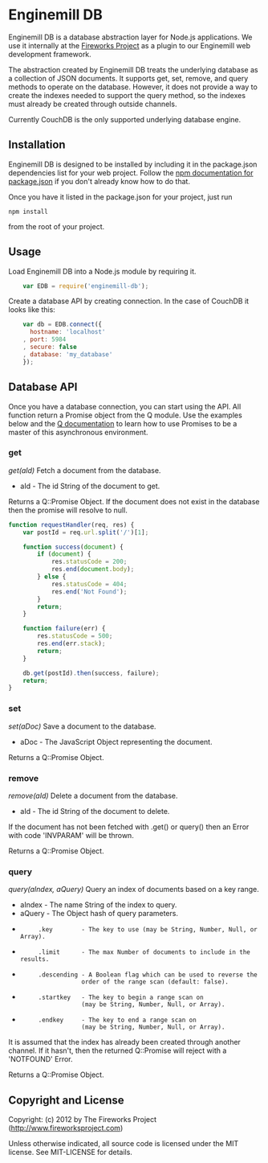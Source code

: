 Enginemill DB
=============
Enginemill DB is a database abstraction layer for Node.js applications. We use
it internally at the
[Fireworks Project](http://www.fireworksproject.com)
as a plugin to our Enginemill web development framework.

The abstraction created by Enginemill DB treats the underlying database as a
collection of JSON documents. It supports get, set, remove, and query methods
to operate on the database.  However, it does not provide a way to create the
indexes needed to support the query method, so the indexes must already be
created through outside channels.

Currently CouchDB is the only supported underlying database engine.

## Installation
Enginemill DB is designed to be installed by including it in the package.json
dependencies list for your web project.  Follow the
[npm documentation for package.json](https://npmjs.org/doc/json.html)
if you don't already know how to do that.

Once you have it listed in the package.json for your project, just run

    npm install

from the root of your project.

## Usage
Load Enginemill DB into a Node.js module by requiring it.

```JavaScript
    var EDB = require('enginemill-db');
```

Create a database API by creating connection. In the case of CouchDB it looks like this:
```JavaScript
    var db = EDB.connect({
      hostname: 'localhost'
    , port: 5984
    , secure: false
    , database: 'my_database'
    });
```

## Database API
Once you have a database connection, you can start using the API. All function
return a Promise object from the Q module. Use the examples below and the
[Q documentation](https://github.com/kriskowal/q#readme)
to learn how to use Promises to be a master of this asynchronous environment.

### get
_get(aId)_ Fetch a document from the database.

* aId - The id String of the document to get.

Returns a Q::Promise Object. If the document does not exist in the database
then the promise will resolve to null.

```JavaScript
function requestHandler(req, res) {
    var postId = req.url.split('/')[1];

    function success(document) {
        if (document) {
            res.statusCode = 200;
            res.end(document.body);
        } else {
            res.statusCode = 404;
            res.end('Not Found');
        }
        return;
    }

    function failure(err) {
        res.statusCode = 500;
        res.end(err.stack);
        return;
    }

    db.get(postId).then(success, failure);
    return;
}
```

### set
_set(aDoc)_ Save a document to the database.

* aDoc - The JavaScript Object representing the document.

Returns a Q::Promise Object.

### remove
_remove(aId)_ Delete a document from the database.

* aId - The id String of the document to delete.

If the document has not been fetched with .get() or query() then an Error
with code 'INVPARAM' will be thrown.

Returns a Q::Promise Object.

### query
_query(aIndex, aQuery)_ Query an index of documents based on a key range.

* aIndex - The name String of the index to query.
* aQuery - The Object hash of query parameters.
*          .key        - The key to use (may be String, Number, Null, or Array).
*          .limit      - The max Number of documents to include in the results.
*          .descending - A Boolean flag which can be used to reverse the
                       order of the range scan (default: false).
*          .startkey   - The key to begin a range scan on
                       (may be String, Number, Null, or Array).
*          .endkey     - The key to end a range scan on
                       (may be String, Number, Null, or Array).

It is assumed that the index has already been created through another
channel.  If it hasn't, then the returned Q::Promise will reject with a
'NOTFOUND' Error.

Returns a Q::Promise Object.


Copyright and License
---------------------
Copyright: (c) 2012 by The Fireworks Project (http://www.fireworksproject.com)

Unless otherwise indicated, all source code is licensed under the MIT license. See MIT-LICENSE for details.
